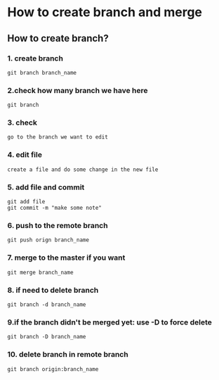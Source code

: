 # How to create branch and merge
## How to create branch?
### 1. create branch
    git branch branch_name
### 2.check how many branch we have here
    git branch
### 3. check 
    go to the branch we want to edit
### 4. edit file
    create a file and do some change in the new file
### 5. add file and commit 
    git add file
    git commit -m "make some note"
### 6. push to the remote branch
    git push orign branch_name
### 7. merge to the master if you want
    git merge branch_name
### 8. if need to delete branch
    git branch -d branch_name
### 9.if the branch didn't be merged yet: use -D to force delete
    git branch -D branch_name
### 10. delete branch in remote branch
    git branch origin:branch_name
